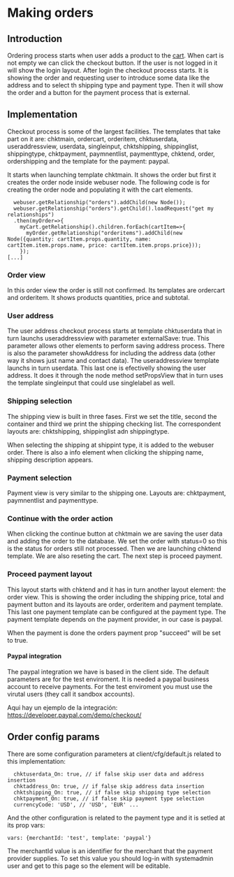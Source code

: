 Making orders
=============

## Introduction

Ordering process starts when user adds a product to the [cart](cart.md). When cart is not empty we can click the checkout button. If the user is not logged in it will show the login layout. After login the checkout process starts. It is showing the order and requesting user to introduce some data like the address and to select th shipping type and payment type. Then it will show the order and a button for the payment process that is external.

## Implementation

Checkout process is some of the largest facilities. The templates that take part on it are: chktmain, ordercart, orderitem, chktuserdata, useraddressview, userdata, singleinput, chktshipping, shippinglist, shippingtype, chktpayment, paymnentlist, paymenttype, chktend, order, ordershipping and the template for the payment: paypal.

It starts when launching template chktmain. It shows the order but first it creates the order node inside webuser node. The following code is for creating the order node and populating it with the cart elements.
```
  webuser.getRelationship("orders").addChild(new Node());
  webuser.getRelationship("orders").getChild().loadRequest("get my relationships")
  .then(myOrder=>{
    myCart.getRelationship().children.forEach(cartItem=>{
      myOrder.getRelationship("orderitems").addChild(new Node({quantity: cartItem.props.quantity, name: cartItem.item.props.name, price: cartItem.item.props.price}));
    });
[...]
```

### Order view

In this order view the order is still not confirmed. Its templates are ordercart and orderitem. It shows products quantities, price and subtotal.

### User address

The user address checkout process starts at template chktuserdata that in turn launchs useraddressview with parameter externalSave: true. This parameter allows other elements to perform saving address process. There is also the parameter showAddress for including the address data (other way it shows just name and contact data). The useraddressview template launchs in turn userdata. This last one is efectivelly showing the user address. It does it through the node method setPropsView that in turn uses the template singleinput that could use singlelabel as well.

### Shipping selection

The shipping view is built in three fases. First we set the title, second the container and third we print the shipping checking list. The correspondent layouts are: chktshipping, shippinglist adn shippingtype.

When selecting the shipping at shippint type, it is added to the webuser order. There is also a info element when clicking the shipping name, shipping description appears.

### Payment selection

Payment view is very similar to the shipping one. Layouts are: chktpayment, paymnentlist and paymenttype.

### Continue with the order action

When clicking the continue button at chktmain we are saving the user data and adding the order to the database. We set the order with status=0 so this is the status for orders still not processed. Then we are launching chktend template. We are also reseting the cart. The next step is proceed payment.

### Proceed payment layout

This layout starts with chktend and it has in turn another layout element: the order view. This is showing the order including the shipping price, total and payment button and its layouts are order, orderitem and payment template. This last one payment template can be configured at the payment type. The payment template depends on the payment provider, in our case is paypal.

When the payment is done the orders payment prop "succeed" will be set to true.

#### Paypal integration

The paypal integration we have is based in the client side. The default parameters are for the test enviroment. It is needed a paypal business account to receive payments. For the test enviroment you must use the virutal users (they call it sandbox accounts).

Aqui hay un ejemplo de la integración:
https://developer.paypal.com/demo/checkout/

## Order config params

There are some configuration parameters at client/cfg/default.js related to this implementation:
```
  chktuserdata_On: true, // if false skip user data and address insertion
  chktaddress_On: true, // if false skip address data insertion
  chktshipping_On: true, // if false skip shipping type selection
  chktpayment_On: true, // if false skip payment type selection
  currencyCode: 'USD', // 'USD', 'EUR' ...
```
And the other configuration is related to the payment type and it is setled at its prop vars:
```
vars: {merchantId: 'test', template: 'paypal'}
```
The merchantId value is an identifier for the merchant that the payment provider supplies. To set this value you should log-in with systemadmin user and get to this page so the element will be editable.